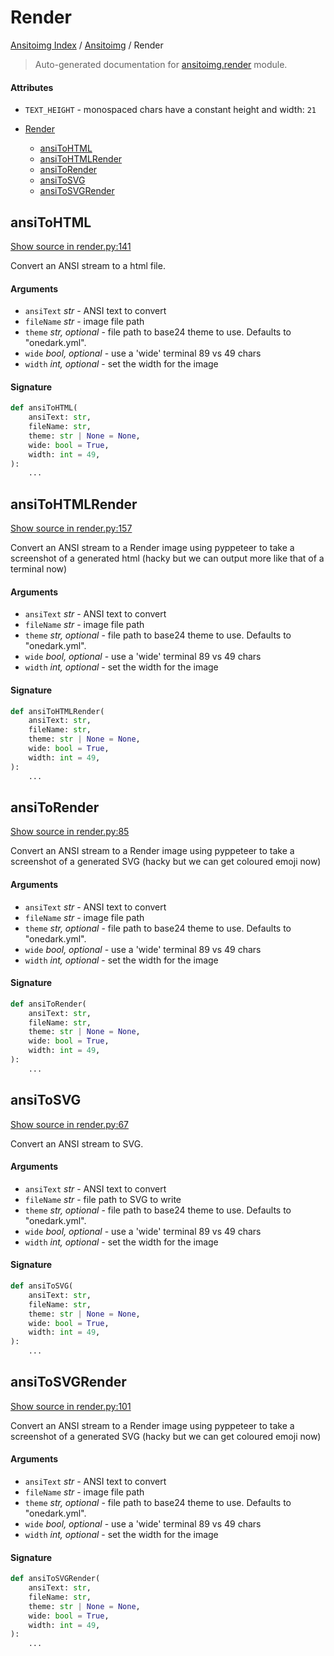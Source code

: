 # Render

[Ansitoimg Index](../README.md#ansitoimg-index) /
[Ansitoimg](./index.md#ansitoimg) /
Render

> Auto-generated documentation for [ansitoimg.render](../../../ansitoimg/render.py) module.

#### Attributes

- `TEXT_HEIGHT` - monospaced chars have a constant height and width: `21`


- [Render](#render)
  - [ansiToHTML](#ansitohtml)
  - [ansiToHTMLRender](#ansitohtmlrender)
  - [ansiToRender](#ansitorender)
  - [ansiToSVG](#ansitosvg)
  - [ansiToSVGRender](#ansitosvgrender)

## ansiToHTML

[Show source in render.py:141](../../../ansitoimg/render.py#L141)

Convert an ANSI stream to a html file.

#### Arguments

- `ansiText` *str* - ANSI text to convert
- `fileName` *str* - image file path
- `theme` *str, optional* - file path to base24 theme to use. Defaults to "onedark.yml".
- `wide` *bool, optional* - use a 'wide' terminal 89 vs 49 chars
- `width` *int, optional* - set the width for the image

#### Signature

```python
def ansiToHTML(
    ansiText: str,
    fileName: str,
    theme: str | None = None,
    wide: bool = True,
    width: int = 49,
):
    ...
```



## ansiToHTMLRender

[Show source in render.py:157](../../../ansitoimg/render.py#L157)

Convert an ANSI stream to a Render image using pyppeteer to take a
screenshot of a generated html (hacky but we can output more like that
of a terminal now)

#### Arguments

- `ansiText` *str* - ANSI text to convert
- `fileName` *str* - image file path
- `theme` *str, optional* - file path to base24 theme to use. Defaults to "onedark.yml".
- `wide` *bool, optional* - use a 'wide' terminal 89 vs 49 chars
- `width` *int, optional* - set the width for the image

#### Signature

```python
def ansiToHTMLRender(
    ansiText: str,
    fileName: str,
    theme: str | None = None,
    wide: bool = True,
    width: int = 49,
):
    ...
```



## ansiToRender

[Show source in render.py:85](../../../ansitoimg/render.py#L85)

Convert an ANSI stream to a Render image using pyppeteer to take a
screenshot of a generated SVG (hacky but we can get coloured emoji now)

#### Arguments

- `ansiText` *str* - ANSI text to convert
- `fileName` *str* - image file path
- `theme` *str, optional* - file path to base24 theme to use. Defaults to "onedark.yml".
- `wide` *bool, optional* - use a 'wide' terminal 89 vs 49 chars
- `width` *int, optional* - set the width for the image

#### Signature

```python
def ansiToRender(
    ansiText: str,
    fileName: str,
    theme: str | None = None,
    wide: bool = True,
    width: int = 49,
):
    ...
```



## ansiToSVG

[Show source in render.py:67](../../../ansitoimg/render.py#L67)

Convert an ANSI stream to SVG.

#### Arguments

- `ansiText` *str* - ANSI text to convert
- `fileName` *str* - file path to SVG to write
- `theme` *str, optional* - file path to base24 theme to use. Defaults to "onedark.yml".
- `wide` *bool, optional* - use a 'wide' terminal 89 vs 49 chars
- `width` *int, optional* - set the width for the image

#### Signature

```python
def ansiToSVG(
    ansiText: str,
    fileName: str,
    theme: str | None = None,
    wide: bool = True,
    width: int = 49,
):
    ...
```



## ansiToSVGRender

[Show source in render.py:101](../../../ansitoimg/render.py#L101)

Convert an ANSI stream to a Render image using pyppeteer to take a
screenshot of a generated SVG (hacky but we can get coloured emoji now)

#### Arguments

- `ansiText` *str* - ANSI text to convert
- `fileName` *str* - image file path
- `theme` *str, optional* - file path to base24 theme to use. Defaults to "onedark.yml".
- `wide` *bool, optional* - use a 'wide' terminal 89 vs 49 chars
- `width` *int, optional* - set the width for the image

#### Signature

```python
def ansiToSVGRender(
    ansiText: str,
    fileName: str,
    theme: str | None = None,
    wide: bool = True,
    width: int = 49,
):
    ...
```


